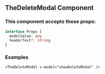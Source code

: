## TheDeleteModal Component

### This component accepts these props:

```ts
interface Props {
  modelValue: any
  headerText?: string
}
```

### Examples

```vue
<TheDeleteModal v-model="showDeleteModal" />
```
